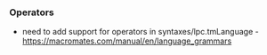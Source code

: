 ### Operators
* need to add support for operators in syntaxes/lpc.tmLanguage - https://macromates.com/manual/en/language_grammars

